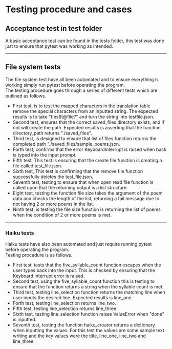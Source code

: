 # Testing procedure and cases

## Acceptance test in test folder  

A basic acceptance test can be found in the tests folder, this test was done just to ensure that pytest was working as intended.  

***

## File system tests  

The file system test have all been automated and to ensure everything is working simply run pytest before operating the program.  
The testing procedure goes through a series of different tests which are outlined as follows.

- First test, is to test the mapped characters in the translation table remove the special characters from an inputted string. The expected results is to take "t!es$t@file?" and turn the string into testfile.json.
- Second test, ensures that the correct saved_files directory exists, and if not will create the path. Expected results is asserting that the function directory_path returns "./saved_files".
- Third test, is designed to ensure that list of files function returns the completed path "./saved_files/sample_poems.json.
- Forth test, confirms that the error KeyboardInterrupt is raised when back is typed into the input prompt.
- Fifth test, This test is ensuring that the create file function is creating a file called test_file.json.
- Sixth test, This test is confirming that the remove file function successfully deletes the test_file.json.
- Seventh test, testing to ensure that when open read file function is called upon that the returning output is a list structure.
- Eight test, testing the function file size takes the argument of the poem data and checks the length of the list, returning a fail message due to not having  2 or more poems in the list.
- Ninth test, is testing the file size function is returning the list of poems when the condition of 2 or more poems is met.

***

### Haiku tests

Haiku tests have also been automated and just require running pytest before operating the program.  
Testing procedure is as follows.  

- First test, tests that the five_syllable_count function escapes when the user types back into the input. This is checked by ensuring that the Keyboard Interrupt error is raised.
- Second test, using the five_syllable_count function this is testing to ensure that the function returns a string when the syllable count is met.  
- Third test, testing line_selection function returns the matching line when user inputs the desired line. Expected results is line_one.
- Forth test, testing line_selection returns line_two.
- Fifth test, testing line_selection returns line_three.
- Sixth test, testing line_selection function raises ValueError when "done" is inputted.
- Seventh test, testing the function haiku_creator returns a dictionary when inputting the values. For this test the values are some sample text writing and the key values were the title, line_one, line_two and line_three.
